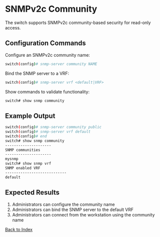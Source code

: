# SNMPv2c Community 

The switch supports SNMPv2c community-based security for read-only access. 

## Configuration Commands

Configure an SNMPv2c community name: 

```bash
switch(config)# snmp-server community NAME
```

Bind the SNMP server to a VRF: 

```bash
switch(config)# snmp-server vrf <default|VRF>
```

Show commands to validate functionality:  

```bash
switch# show snmp community
```

## Example Output 

```bash
switch(config)# snmp-server community public
switch(config)# snmp-server vrf default
switch(config)# end
switch# show snmp community
---------------------
SNMP communities
---------------------
mysnmp
switch# show snmp vrf
SNMP enabled VRF
----------------------------
default
```

## Expected Results 

1. Administrators can configure the community name
2. Administrators can bind the SNMP server to the default VRF
3. Administrators can connect from the workstation using the community name  


[Back to Index](../index.md)